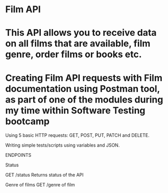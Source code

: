 # Film API
# This API allows you to receive data on all films that are available, film genre, order films or books etc.

# Creating Film API requests with Film documentation using Postman tool, as part of one of the modules during my time within Software Testing bootcamp
Using 5 basic HTTP requests: GET, POST, PUT, PATCH and DELETE.

Writing simple tests/scripts using variables and JSON.

ENDPOINTS

Status

GET /status
Returns status of the API

Genre of films
GET /genre of film
